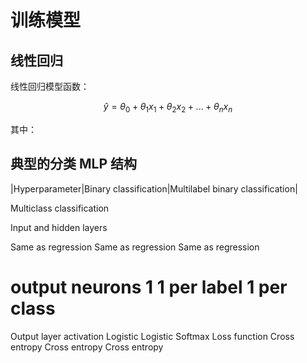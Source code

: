 # 训练模型

## 线性回归

线性回归模型函数：

$$
\hat{y}=\theta_0+\theta_1x_1+\theta_2x_2+...+\theta_nx_n
$$

其中：

## 典型的分类 MLP 结构


|Hyperparameter|Binary classification|Multilabel binary classification|

Multiclass
classification

Input	and	hidden
layers

Same	as
regression Same	as	regression Same	as	regression
#	output	neurons 1 1	per	label 1	per	class

Output	layer
activation Logistic Logistic Softmax
Loss	function Cross	entropy Cross	entropy Cross	entropy